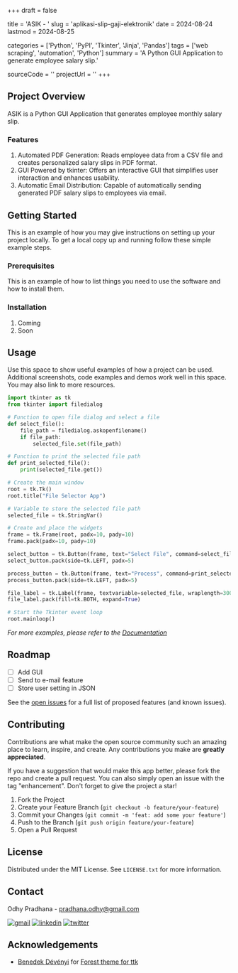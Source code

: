 +++
draft = false

title = 'ASIK - '
slug = 'aplikasi-slip-gaji-elektronik'
date = 2024-08-24
lastmod = 2024-08-25

categories = ['Python', 'PyPI', 'Tkinter', 'Jinja', 'Pandas']
tags = ['web scraping', 'automation', 'Python']
summary = 'A Python GUI Application to generate employee salary slip.'

sourceCode = ''
projectUrl = ''
+++

## Project Overview

ASIK is a Python GUI Application that generates employee monthly salary slip.

### Features

1. Automated PDF Generation: Reads employee data from a CSV file and creates personalized salary slips in PDF format.
2. GUI Powered by tkinter: Offers an interactive GUI that simplifies user interaction and enhances usability.
3. Automatic Email Distribution: Capable of automatically sending generated PDF salary slips to employees via email.



## Getting Started

This is an example of how you may give instructions on setting up your project locally.
To get a local copy up and running follow these simple example steps.

### Prerequisites

This is an example of how to list things you need to use the software and how to install them.

### Installation

1. Coming
2. Soon



## Usage

Use this space to show useful examples of how a project can be used. Additional screenshots, code examples and demos work well in this space. You may also link to more resources.

```python
import tkinter as tk
from tkinter import filedialog

# Function to open file dialog and select a file
def select_file():
    file_path = filedialog.askopenfilename()
    if file_path:
        selected_file.set(file_path)

# Function to print the selected file path
def print_selected_file():
    print(selected_file.get())

# Create the main window
root = tk.Tk()
root.title("File Selector App")

# Variable to store the selected file path
selected_file = tk.StringVar()

# Create and place the widgets
frame = tk.Frame(root, padx=10, pady=10)
frame.pack(padx=10, pady=10)

select_button = tk.Button(frame, text="Select File", command=select_file)
select_button.pack(side=tk.LEFT, padx=5)

process_button = tk.Button(frame, text="Process", command=print_selected_file)
process_button.pack(side=tk.LEFT, padx=5)

file_label = tk.Label(frame, textvariable=selected_file, wraplength=300, anchor="w")
file_label.pack(fill=tk.BOTH, expand=True)

# Start the Tkinter event loop
root.mainloop()

```

_For more examples, please refer to the [Documentation](https://example.com)_



## Roadmap

- [ ] Add GUI
- [ ] Send to e-mail feature
- [ ] Store user setting in JSON

See the [open issues](https://github.com/odhyp/asik/issues) for a full list of proposed features (and known issues).



## Contributing

Contributions are what make the open source community such an amazing place to learn, inspire, and create. Any contributions you make are **greatly appreciated**.

If you have a suggestion that would make this app better, please fork the repo and create a pull request. You can also simply open an issue with the tag "enhancement".
Don't forget to give the project a star!

1. Fork the Project
2. Create your Feature Branch (`git checkout -b feature/your-feature`)
3. Commit your Changes (`git commit -m 'feat: add some your feature'`)
4. Push to the Branch (`git push origin feature/your-feature`)
5. Open a Pull Request



## License

Distributed under the MIT License. See `LICENSE.txt` for more information.



## Contact

Odhy Pradhana - pradhana.odhy@gmail.com

[![gmail][gmail-shield]][gmail-url]
[![linkedin][linkedin-shield]][linkedin-url]
[![twitter][twitter-shield]][twitter-url]



## Acknowledgements

* [Benedek Dévényi](https://github.com/rdbende) for [Forest theme for ttk](https://github.com/rdbende/Forest-ttk-theme)



<!-- MARKDOWN LINKS & IMAGES -->
[contributors-shield]: https://img.shields.io/github/contributors/odhyp/asik.svg?style=for-the-badge
[contributors-url]: https://github.com/odhyp/asik/graphs/contributors
[forks-shield]: https://img.shields.io/github/forks/odhyp/asik.svg?style=for-the-badge
[forks-url]: https://github.com/odhyp/asik/network/members
[stars-shield]: https://img.shields.io/github/stars/odhyp/asik.svg?style=for-the-badge
[stars-url]: https://github.com/odhyp/asik/stargazers
[issues-shield]: https://img.shields.io/github/issues/odhyp/asik.svg?style=for-the-badge
[issues-url]: https://github.com/odhyp/asik/issues
[gmail-shield]: https://img.shields.io/badge/gmail-white?style=for-the-badge&logo=gmail&logoColor=%23EA4335
[gmail-url]: mailto:pradhana.odhy@gmail.com
[license-shield]: https://img.shields.io/github/license/odhyp/asik.svg?style=for-the-badge
[license-url]: https://github.com/odhyp/asik/blob/master/LICENSE.txt
[linkedin-shield]: https://img.shields.io/badge/-LinkedIn-black.svg?style=for-the-badge&logo=linkedin&colorB=555
[linkedin-url]: https://linkedin.com/in/odhy-pradhana
[twitter-shield]: https://img.shields.io/badge/twitter-%23000000?style=for-the-badge&logo=x&logoColor=white
[twitter-url]: https://x.com/valgtreiz
[python]: https://img.shields.io/badge/python-%233776AB?style=for-the-badge&logo=python&logoColor=white